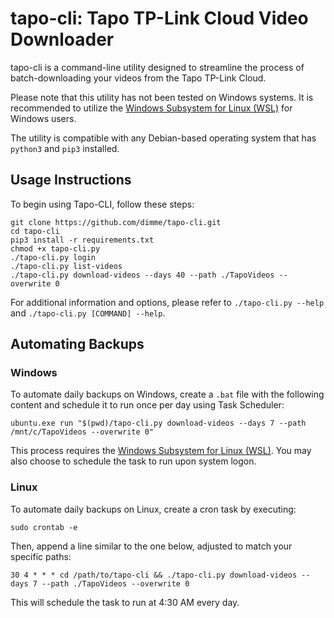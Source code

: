 # tapo-cli: Tapo TP-Link Cloud Video Downloader

tapo-cli is a command-line utility designed to streamline the process of batch-downloading your videos from the Tapo TP-Link Cloud.

Please note that this utility has not been tested on Windows systems. It is recommended to utilize the [Windows Subsystem for Linux (WSL)](https://learn.microsoft.com/en-us/windows/wsl/install) for Windows users.

The utility is compatible with any Debian-based operating system that has `python3` and `pip3` installed.

## Usage Instructions
To begin using Tapo-CLI, follow these steps:

```
git clone https://github.com/dimme/tapo-cli.git
cd tapo-cli
pip3 install -r requirements.txt
chmod +x tapo-cli.py
./tapo-cli.py login
./tapo-cli.py list-videos
./tapo-cli.py download-videos --days 40 --path ./TapoVideos --overwrite 0
```

For additional information and options, please refer to `./tapo-cli.py --help` and `./tapo-cli.py [COMMAND] --help`.

## Automating Backups
### Windows
To automate daily backups on Windows, create a `.bat` file with the following content and schedule it to run once per day using Task Scheduler:

```
ubuntu.exe run "$(pwd)/tapo-cli.py download-videos --days 7 --path /mnt/c/TapoVideos --overwrite 0"
```

This process requires the [Windows Subsystem for Linux (WSL)](https://learn.microsoft.com/en-us/windows/wsl/install). You may also choose to schedule the task to run upon system logon.

### Linux
To automate daily backups on Linux, create a cron task by executing:

```
sudo crontab -e
```

Then, append a line similar to the one below, adjusted to match your specific paths:

```
30 4 * * * cd /path/to/tapo-cli && ./tapo-cli.py download-videos --days 7 --path ./TapoVideos --overwrite 0
```

This will schedule the task to run at 4:30 AM every day.

